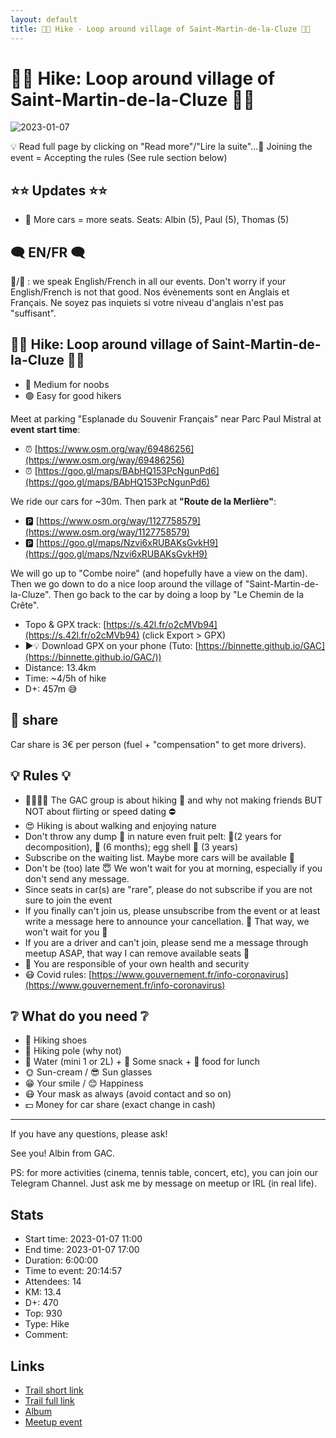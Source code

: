 ```yaml
---
layout: default
title: 🥾🔵 Hike - Loop around village of Saint-Martin-de-la-Cluze 🌲🚜
---
```


# 🥾🔵 Hike: Loop around village of Saint-Martin-de-la-Cluze 🌲🚜

![2023-01-07](../img/orig/2023-01-07.jpg)

💡 Read full page by clicking on "Read more"/"Lire la suite"...💜
Joining the event = Accepting the rules (See rule section below)

##  ⭐⭐ Updates ⭐⭐ 

* 📅 More cars = more seats. Seats: Albin (5), Paul (5), Thomas (5)

##  🗨️ EN/FR 🗨️ 
🦅/🐓 : we speak English/French in all our events. Don't worry if your English/French is not that good. Nos évènements sont en Anglais et Français. Ne soyez pas inquiets si votre niveau d'anglais n'est pas "suffisant".

##  🥾🔵 Hike: Loop around village of Saint-Martin-de-la-Cluze 🌲🚜 

* 🔵 Medium for noobs
* 🟢 Easy for good hikers

Meet at parking "Esplanade du Souvenir Français" near Parc Paul Mistral at **event start time**:

* ⏰ [https://www.osm.org/way/69486256](https://www.osm.org/way/69486256)
* ⏰ [https://goo.gl/maps/BAbHQ153PcNgunPd6](https://goo.gl/maps/BAbHQ153PcNgunPd6)

We ride our cars for \~30m. Then park at **"Route de la Merlière"**:

* 🅿️ [https://www.osm.org/way/1127758579](https://www.osm.org/way/1127758579)
* 🅿️ [https://goo.gl/maps/Nzvi6xRUBAKsGvkH9](https://goo.gl/maps/Nzvi6xRUBAKsGvkH9)

We will go up to "Combe noire" (and hopefully have a view on the dam). Then we go down to do a nice loop around the village of "Saint-Martin-de-la-Cluze". Then go back to the car by doing a loop by "Le Chemin de la Crête".

* Topo & GPX track: [https://s.42l.fr/o2cMVb94](https://s.42l.fr/o2cMVb94) (click Export > GPX)
* ▶💡 Download GPX on your phone (Tuto: [https://binnette.github.io/GAC](https://binnette.github.io/GAC/))
* Distance: 13.4km
* Time: \~4/5h of hike
* D+: 457m 😅

##  🚗 share 
Car share is 3€ per person (fuel + "compensation" to get more drivers).

##  💡 Rules 💡 

* 🚶‍♀️🚶‍♂️ The GAC group is about hiking 🥾 and why not making friends BUT NOT about flirting or speed dating ⛔
* 😍 Hiking is about walking and enjoying nature
* Don't throw any dump 🚮 in nature even fruit pelt: 🍌(2 years for decomposition), 🍊 (6 months); egg shell 🥚 (3 years)
* Subscribe on the waiting list. Maybe more cars will be available 🚗
* Don't be (too) late 😇 We won't wait for you at morning, especially if you don't send any message.
* Since seats in car(s) are "rare", please do not subscribe if you are not sure to join the event
* If you finally can't join us, please unsubscribe from the event or at least write a message here to announce your cancellation. 💜 That way, we won't wait for you 💜
* If you are a driver and can't join, please send me a message through meetup ASAP, that way I can remove available seats 🚗
* 💟 You are responsible of your own health and security
* 😷 Covid rules: [https://www.gouvernement.fr/info-coronavirus](https://www.gouvernement.fr/info-coronavirus)

##  ❔ What do you need ❔ 

* 🥾 Hiking shoes
* 🥢 Hiking pole (why not)
* 🧃 Water (mini 1 or 2L) + 🍫 Some snack + 🥗 food for lunch
* 🌞 Sun-cream / 😎 Sun glasses
* 😁 Your smile / 😊 Happiness
* 😷 Your mask as always (avoid contact and so on)
* 💵 Money for car share (exact change in cash)

***

If you have any questions, please ask!

See you! Albin from GAC.

PS: for more activities (cinema, tennis table, concert, etc), you can join our Telegram Channel. Just ask me by message on meetup or IRL (in real life).

## Stats

- Start time: 2023-01-07 11:00
- End time: 2023-01-07 17:00
- Duration: 6:00:00
- Time to event: 20:14:57
- Attendees: 14
- KM: 13.4
- D+: 470
- Top: 930
- Type: Hike
- Comment: 

## Links

- [Trail short link](https://s.42l.fr/o2cMVb94)
- [Trail full link]()
- [Album](https://binnette.github.io/GacImg2023/2023-01-07-🥾🔵-Hike-Loop-around-village-of-Saint-Martin-de-la-Cluze-🌲🚜.html)
- [Meetup event](https://www.meetup.com/grenoble-adventure-club-english-french/events/290763286/)
